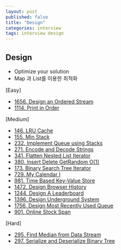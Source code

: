 ```yaml
---
layout: post
published: false
title: "Design"
categories: interview
tags: interview design
---
```


## Design

- Optimize your solution
- Map 과 List를 이용한 최적화

[Easy]
- [1656. Design an Ordered Stream](/interview/2023/05/21/design-an-ordered-stream/)
- [1114. Print in Order](/interview/2023/05/21/print-in-order/)

[Medium]
- [146. LRU Cache](/interview/2023/04/26/lru-cache/)
- [155. Min Stack](/interview/2023/05/21/min-stack/)
- [232. Implement Queue using Stacks](/interview/2023/05/21/implement-queue-using-stacks/)
- [271. Encode and Decode Strings](/interview/2023/05/21/encode-and-decode-strings/)
- [341. Flatten Nested List Iterator](/interview/2023/05/21/flatten-nested-list-iterator/)
- [380. Insert Delete GetRandom O(1)](/interview/2023/04/20/insert-delete-getrandom-o1/)
- [173. Binary Search Tree Iterator](/interview/2023/05/21/binary-search-tree-iterator/)
- [729. My Calendar I](/interview/2023/05/21/my-calendar-i/)
- [981. Time Based Key-Value Store](/interview/2023/05/21/time-based-key-value-store/)
- [1472. Design Browser History](/interview/2023/05/21/design-browser-history/)
- [1244. Design A Leaderboard](/interview/2023/05/21/design-a-leaderboard/)
- [1396. Design Underground System](/interview/2023/05/21/design-underground-system/)
- [1756. Design Most Recently Used Queue](/interview/2023/05/01/design-most-recently-used-queue/)
- [901. Online Stock Span](/interview/2023/05/23/online-stock-span/)

[Hard]
- [295. Find Median from Data Stream](/interview/2023/05/21/find-median-from-data-stream/)
- [297. Serialize and Deserialize Binary Tree](/interview/2023/05/21/serialize-and-deserialize-binary-tree/)